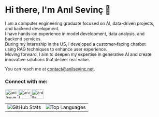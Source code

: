 # Hi there, I'm Anıl Sevinç 👋

I am a computer engineering graduate focused on AI, data-driven projects, and backend development.  
I have hands-on experience in model development, data analysis, and backend services.  
During my internship in the US, I developed a customer-facing chatbot using RAG techniques to enhance user experience.  
Moving forward, I aim to deepen my expertise in generative AI and create innovative solutions that deliver real value.  

You can reach me at contact@anilsevinc.net.    

<h3 align="left">Connect with me:</h3>
<p align="left">
  <a href="https://linkedin.com/in/anilsevnc" target="blank">
    <img align="center" src="https://raw.githubusercontent.com/rahuldkjain/github-profile-readme-generator/master/src/images/icons/Social/linked-in-alt.svg" alt="anilsevnc" height="30" width="40" />
  </a>
  <a href="https://stackoverflow.com/users/anıl sevinc" target="blank">
    <img align="center" src="https://raw.githubusercontent.com/rahuldkjain/github-profile-readme-generator/master/src/images/icons/Social/stack-overflow.svg" alt="anıl sevinc" height="30" width="40" />
  </a>
  <a href="https://kaggle.com/anills" target="blank">
    <img align="center" src="https://raw.githubusercontent.com/rahuldkjain/github-profile-readme-generator/master/src/images/icons/Social/kaggle.svg" alt="anills" height="30" width="40" />
  </a>
</p>
   
<table>
  <tr>
    <td>
      <img src="https://github-readme-stats.vercel.app/api?username=anilsevinc&show_icons=true&theme=tokyonight" alt="GitHub Stats" />
    </td>
    <td>
      <img src="https://github-readme-stats.vercel.app/api/top-langs/?username=anilsevinc&layout=compact&theme=tokyonight" alt="Top Languages" />
    </td>
  </tr>
</table>
